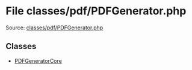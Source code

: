 File classes/pdf/PDFGenerator.php
=========

Source: [classes/pdf/PDFGenerator.php](https://github.com/PrestaShop/PrestaShop/blob/1.5.0.3/classes/pdf/PDFGenerator.php)


Classes
-------

* [PDFGeneratorCore](class.PDFGeneratorCore.md)

